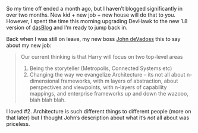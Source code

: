 So my time off ended a month ago, but I haven’t blogged significantly in
over two months. New kid + new job + new house will do that to you.
However, I spent the time this morning upgrading DevHawk to the new 1.8
version of
[dasBlog](http://wiki.shahine.com/default.aspx/DasBlog/homepage.html)
and I’m ready to jump back in.

Back when I was still on leave, my new boss [John
deVadoss](http://blogs.msdn.com/jdevados/) this to say about my new job:

> Our current thinking is that Harry will focus on two top-level areas
>
> 1.  Being the storyteller (Metropolis, Connected Systems etc)
> 2.  Changing the way we evangelize Architecture – its not all about
>     n-dimensional frameworks, with m layers of abstraction, about
>     perspectives and viewpoints, with n-layers of capability mappings,
>     and enterprise frameworks up and down the wazooo, blah blah blah.

I loved \#2. Architecture is such different things to different people
(more on that later) but I thought John’s description about what it’s
*not* all about was priceless.